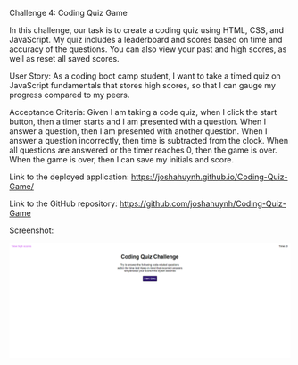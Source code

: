 Challenge 4: Coding Quiz Game
 
 In this challenge, our task is to create a coding quiz using HTML, CSS, and JavaScript. My quiz includes a leaderboard and scores based on time and accuracy of the questions. You can also view your past and high scores, as well as reset all saved scores. 
 
 User Story: As a coding boot camp student, I want to take a timed quiz on JavaScript fundamentals that stores high scores, so that I can gauge my progress compared to my peers.
 
 Acceptance Criteria: Given I am taking a code quiz, when I click the start button, then a timer starts and I am presented with a question. When I answer a question, then I am presented with another question. When I answer a question incorrectly, then time is subtracted from the clock. When all questions are answered or the timer reaches 0, then the game is over. When the game is over, then I can save my initials and score.
 
 Link to the deployed application: https://joshahuynh.github.io/Coding-Quiz-Game/
 
 Link to the GitHub repository: https://github.com/joshahuynh/Coding-Quiz-Game
 
 Screenshot:
 
 ![](assets/images/code-quiz-ss.PNG)
